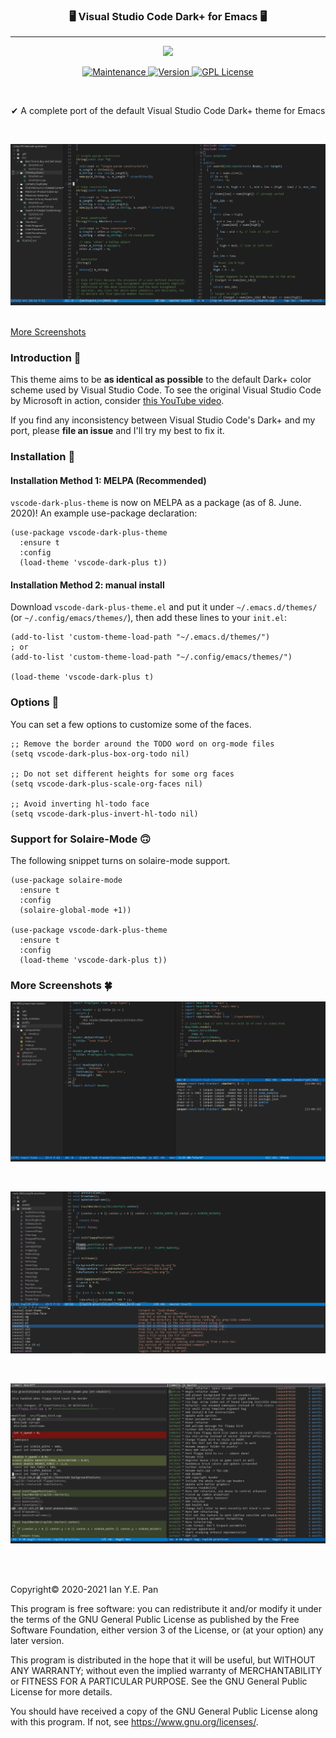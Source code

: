 <h3 align="center">🖥 Visual Studio Code Dark+ for Emacs 🖥</h3>
<hr/>


<p align="center">
  <img src="https://upload.wikimedia.org/wikipedia/commons/thumb/0/08/EmacsIcon.svg/120px-EmacsIcon.svg.png" />
</p>

<p align="center">

  <a href="https://github.com/ianpan870102/wilmersdorf-emacs-theme">
    <img src="https://img.shields.io/badge/Maintained%3F-yes-green.svg" alt="Maintenance">
  </a>

  <a href="https://github.com/ianpan870102/vscode-dark-plus-emacs-theme">
    <img src="https://img.shields.io/github/release/ianpan870102/vscode-dark-plus-emacs-theme" alt="Version">
  </a>

  <a href="https://www.gnu.org/licenses/gpl-3.0">
    <img src="https://img.shields.io/badge/License-GPL%20v3-blue.svg" alt="GPL License">
  </a>

</p>

<br/>

<p align="center">✔ A complete port of the default Visual Studio Code Dark+ theme for Emacs</p>

<br/>

![alt text](./screenshots/cpp.png)

<br/>

<a href="https://github.com/ianpan870102/vscode-dark-plus-emacs-theme#more-screenshots">
  More Screenshots
</a>

<br/>

### Introduction 👋

This theme aims to be **as identical as possible** to the default
Dark+ color scheme used by Visual Studio Code. To see the original
Visual Studio Code by Microsoft in action, consider [this YouTube
video](https://www.youtube.com/watch?v=fnPhJHN0jTE).

If you find any inconsistency between Visual Studio Code's Dark+ and
my port, please **file an issue** and I'll try my best to fix it.

### Installation 🤘

#### Installation Method 1: MELPA (Recommended)

`vscode-dark-plus-theme` is now on MELPA as a package (as of 8. June. 2020)! An example use-package declaration:

```emacs-lisp
(use-package vscode-dark-plus-theme
  :ensure t
  :config
  (load-theme 'vscode-dark-plus t))
```


#### Installation Method 2: manual install

Download `vscode-dark-plus-theme.el` and put it under
`~/.emacs.d/themes/` (or `~/.config/emacs/themes/`), then add these
lines to your `init.el`:

```emacs-lisp
(add-to-list 'custom-theme-load-path "~/.emacs.d/themes/")
; or
(add-to-list 'custom-theme-load-path "~/.config/emacs/themes/")

(load-theme 'vscode-dark-plus t)
```

### Options 🧐

You can set a few options to customize some of the faces.

```emacs-lisp
;; Remove the border around the TODO word on org-mode files
(setq vscode-dark-plus-box-org-todo nil)

;; Do not set different heights for some org faces
(setq vscode-dark-plus-scale-org-faces nil)

;; Avoid inverting hl-todo face
(setq vscode-dark-plus-invert-hl-todo nil)
```

### Support for Solaire-Mode 🙃

The following snippet turns on solaire-mode support.

```emacs-lisp
(use-package solaire-mode
  :ensure t
  :config
  (solaire-global-mode +1))

(use-package vscode-dark-plus-theme
  :ensure t
  :config
  (load-theme 'vscode-dark-plus t))
```

### More Screenshots 🍀


![alt text](./screenshots/react.png)

<br/>

![alt text](./screenshots/flappy.png)

<br/>

![alt text](./screenshots/magit.png)

<br/>
<br/>


Copyright© 2020-2021 Ian Y.E. Pan

This program is free software: you can redistribute it and/or modify
it under the terms of the GNU General Public License as published by
the Free Software Foundation, either version 3 of the License, or (at
your option) any later version.

This program is distributed in the hope that it will be useful, but
WITHOUT ANY WARRANTY; without even the implied warranty of
MERCHANTABILITY or FITNESS FOR A PARTICULAR PURPOSE. See the GNU
General Public License for more details.

You should have received a copy of the GNU General Public License
along with this program. If not, see https://www.gnu.org/licenses/.
